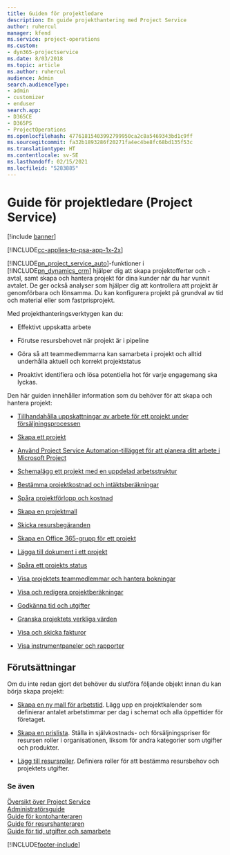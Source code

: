 ```yaml
---
title: Guiden för projektledare
description: En guide projekthantering med Project Service
author: ruhercul
manager: kfend
ms.service: project-operations
ms.custom:
- dyn365-projectservice
ms.date: 8/03/2018
ms.topic: article
ms.author: ruhercul
audience: Admin
search.audienceType:
- admin
- customizer
- enduser
search.app:
- D365CE
- D365PS
- ProjectOperations
ms.openlocfilehash: 47761815403992799950ca2c8a5469343bd1c9ff
ms.sourcegitcommit: fa32b1893286f20271fa4ec4be8fc68bd135f53c
ms.translationtype: HT
ms.contentlocale: sv-SE
ms.lasthandoff: 02/15/2021
ms.locfileid: "5283885"
---
```

# <a name="project-manager-guide-project-service"></a>Guide för projektledare (Project Service)

[!include [banner](../includes/psa-now-project-operations.md)]

[!INCLUDE[cc-applies-to-psa-app-1x-2x](../includes/cc-applies-to-psa-app-1x-2x.md)]

[!INCLUDE[pn_project_service_auto](../includes/pn-project-service-auto.md)]-funktioner i [!INCLUDE[pn_dynamics_crm](../includes/pn-dynamics-crm.md)] hjälper dig att skapa projektofferter och -avtal, samt skapa och hantera projekt för dina kunder när du har vunnit avtalet. De ger också analyser som hjälper dig att kontrollera att projekt är genomförbara och lönsamma. Du kan konfigurera projekt på grundval av tid och material eller som fastprisprojekt.  
  
 Med projekthanteringsverktygen kan du:  
  
-   Effektivt uppskatta arbete  
  
-   Förutse resursbehovet när projekt är i pipeline  
  
-   Göra så att teammedlemmarna kan samarbeta i projekt och alltid underhålla aktuell och korrekt projektstatus  
  
-   Proaktivt identifiera och lösa potentiella hot för varje engagemang ska lyckas.  
  
Den här guiden innehåller information som du behöver för att skapa och hantera projekt:  
  
-   [Tillhandahålla uppskattningar av arbete för ett projekt under försäljningsprocessen](../psa/provide-estimates-project-during-sales-process.md)  
  
-   [Skapa ett projekt](../psa/create-project.md)  
  
-   [Använd Project Service Automation-tillägget för att planera ditt arbete i Microsoft Project](../psa/add-plan-work-microsoft-project.md)  
  
-   [Schemalägg ett projekt med en uppdelad arbetsstruktur](../psa/schedule-project-work-breakdown-structure.md)  
  
-   [Bestämma projektkostnad och intäktsberäkningar](../psa/determine-project-cost-revenue-estimates.md)  
  
-   [Spåra projektförlopp och kostnad](../psa/track-project-progress-cost.md)  
  
-   [Skapa en projektmall](../psa/create-project-template.md)  
  
-   [Skicka resursbegäranden](../psa/submit-resource-requests.md)  
  
-   [Skapa en Office 365-grupp för ett projekt](../psa/create-office-365-group-project.md)  
  
-   [Lägga till dokument i ett projekt](../psa/add-documents-project.md)  
  
-   [Spåra ett projekts status](../psa/track-project-status.md)  
  
-   [Visa projektets teammedlemmar och hantera bokningar](../psa/view-project-team-members-manage-bookings.md)  
  
-   [Visa och redigera projektberäkningar](../psa/view-edit-project-estimates.md)  
  
-   [Godkänna tid och utgifter](../psa/approve-time-expenses.md)  
  
-   [Granska projektets verkliga värden](../psa/review-project-actuals.md)  
  
-   [Visa och skicka fakturor](../psa/view-send-invoices.md)  
  
-   [Visa instrumentpaneler och rapporter](../psa/view-dashboards-reports.md)  
  
## <a name="prerequisites"></a>Förutsättningar  
 Om du inte redan gjort det behöver du slutföra följande objekt innan du kan börja skapa projekt:  
  
-   [Skapa en ny mall för arbetstid](../psa/create-work-hours-template.md). Lägg upp en projektkalender som definierar antalet arbetstimmar per dag i schemat och alla öppettider för företaget.  
  
-   [Skapa en prislista](../psa/create-price-list.md). Ställa in självkostnads- och försäljningspriser för resursen roller i organisationen, liksom för andra kategorier som utgifter och produkter.  
  
-   [Lägg till resursroller](../psa/add-resource-roles.md). Definiera roller för att bestämma resursbehov och projektets utgifter.  
  
### <a name="see-also"></a>Se även  
 [Översikt över Project Service](../psa/overview.md)   
 [Administratörsguide](../psa/admin-guide.md)   
 [Guide för kontohanteraren](../psa/account-manager-guide.md)   
 [Guide för resurshanteraren](../psa/resource-manager-guide.md)   
 [Guide för tid, utgifter och samarbete](../psa/time-expense-collaboration-guide.md)



[!INCLUDE[footer-include](../includes/footer-banner.md)]